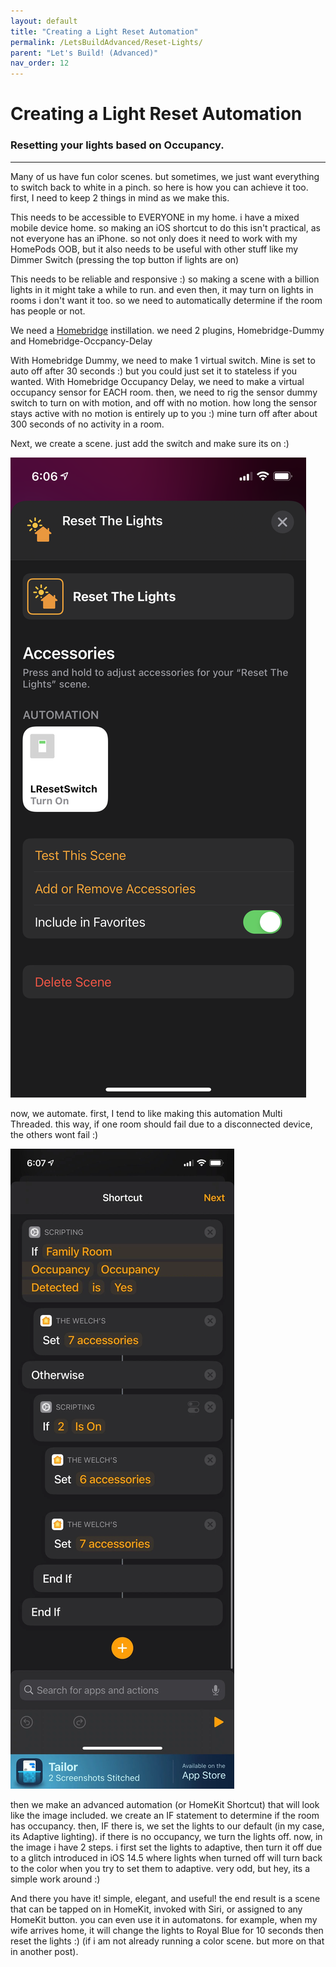 ```yaml
---
layout: default
title: "Creating a Light Reset Automation"
permalink: /LetsBuildAdvanced/Reset-Lights/
parent: "Let's Build! (Advanced)"
nav_order: 12
---
```

# Creating a Light Reset Automation
### Resetting your lights based on Occupancy.
---

Many of us have fun color scenes. but sometimes, we just want everything to switch back to white in a pinch. so here is how you can achieve it too.
first, I need to keep 2 things in mind as we make this.

This needs to be accessible to EVERYONE in my home. i have a mixed mobile device home. so making an iOS shortcut to do this isn't practical, as not everyone has an iPhone. so not only does it need to work with my HomePods OOB, but it also needs to be useful with other stuff like my Dimmer Switch (pressing the top button if lights are on)

This needs to be reliable and responsive :) so making a scene with a billion lights in it might take a while to run. and even then, it may turn on lights in rooms i don't want it too. so we need to automatically determine if the room has people or not.

We need a [Homebridge](https://homebridge.io) instillation. we need 2 plugins, Homebridge-Dummy and Homebridge-Occpancy-Delay

With Homebridge Dummy, we need to make 1 virtual switch. Mine is set to auto off after 30 seconds :) but you could just set it to stateless if you wanted.
With Homebridge Occupancy Delay, we need to make a virtual occupancy sensor for EACH room. then, we need to rig the sensor dummy switch to turn on with motion, and off with no motion. how long the sensor stays active with no motion is entirely up to you :) mine turn off after about 300 seconds of no activity in a room.

Next, we create a scene. just add the switch and make sure its on :)

![jtd](https://github.com/PaRkThEcAr/PaRkThEcAr.github.io/blob/main/docs/LetsReallyBuild/Images/LightResetSceneComp.png?raw=true)

now, we automate. first, I tend to like making this automation Multi Threaded. this way, if one room should fail due to a disconnected device, the others wont fail :)

![jtd](https://github.com/PaRkThEcAr/PaRkThEcAr.github.io/blob/main/docs/LetsReallyBuild/Images/LightResetBuild.jpg?raw=true)

then we make an advanced automation (or HomeKit Shortcut) that will look like the image included. we create an IF statement to determine if the room has occupancy. then, IF there is, we set the lights to our default (in my case, its Adaptive lighting). if there is no occupancy, we turn the lights off. now, in the image i have 2 steps. i first set the lights to adaptive, then turn it off due to a glitch introduced in iOS 14.5 where lights when turned off will turn back to the color when you try to set them to adaptive. very odd, but hey, its a simple work around :)

And there you have it! simple, elegant, and useful! the end result is a scene that can be tapped on in HomeKit, invoked with Siri, or assigned to any HomeKit button. you can even use it in automatons. for example, when my wife arrives home, it will change the lights to Royal Blue for 10 seconds then reset the lights :) (if i am not already running a color scene. but more on that in another post).
